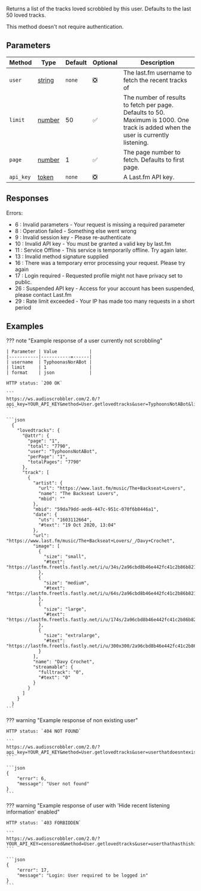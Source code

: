 Returns a list of the tracks loved scrobbled by this user. Defaults to the last 50 loved tracks.

This method doesn't not require authentication.

## Parameters

| Method     | Type                                                                                                | Default                  | Optional                      | Description                                                                                                                        |
| ---------- | --------------------------------------------------------------------------------------------------- | ------------------------ | ----------------------------- | ---------------------------------------------------------------------------------------------------------------------------------- |
| `user`     | [string](https://developer.mozilla.org/en-US/docs/Web/JavaScript/Reference/Global_Objects/String)   | `none`                   | :negative_squared_cross_mark: | The last.fm username to fetch the recent tracks of                                                                                 |
| `limit`    | [number](https://developer.mozilla.org/en-US/docs/Web/JavaScript/Reference/Global_Objects/Number)   | 50                       | :white_check_mark:            | The number of results to fetch per page. Defaults to 50. Maximum is 1000. One track is added when the user is currently listening. |
| `page`     | [number](https://developer.mozilla.org/en-US/docs/Web/JavaScript/Reference/Global_Objects/Number)   | 1                        | :white_check_mark:            | The page number to fetch. Defaults to first page.                                                                                  |
| `api_key`  | [token](https://www.last.fm/api/account/create)                                                     | `none`                   | :negative_squared_cross_mark: | A Last.fm API key.                                                                                                                 |

## Responses

Errors:

- 6 : Invalid parameters - Your request is missing a required parameter
- 8 : Operation failed - Something else went wrong
- 9 : Invalid session key - Please re-authenticate
- 10 : Invalid API key - You must be granted a valid key by last.fm
- 11 : Service Offline - This service is temporarily offline. Try again later.
- 13 : Invalid method signature supplied
- 16 : There was a temporary error processing your request. Please try again
- 17 : Login required - Requested profile might not have privacy set to public.
- 26 : Suspended API key - Access for your account has been suspended, please contact Last.fm
- 29 : Rate limit exceeded - Your IP has made too many requests in a short period

## Examples

??? note "Example response of a user currently not scrobbling"

    | Parameter | Value            |
    |-----------|-----------=------|
    | username  | TyphoonasNorABot |
    | limit     | 1                |
    | format    | json             |
    
    HTTP status: `200 OK`

    ```
    https://ws.audioscrobbler.com/2.0/?api_key=YOUR_API_KEY&method=User.getlovedtracks&user=TyphoonsNotABot&limit=1&format=json
    ```

    ```json
      {
        "lovedtracks": {
          "@attr": {
            "page": "1",
            "total": "7790",
            "user": "TyphoonsNotABot",
            "perPage": "1",
            "totalPages": "7790"
          },
          "track": [
            {
              "artist": {
                "url": "https://www.last.fm/music/The+Backseat+Lovers",
                "name": "The Backseat Lovers",
                "mbid": ""
              },
              "mbid": "59da79dd-aed6-447c-951c-070f6b8446a1",
              "date": {
                "uts": "1603112664",
                "#text": "19 Oct 2020, 13:04"
              },
              "url": "https://www.last.fm/music/The+Backseat+Lovers/_/Davy+Crochet",
              "image": [
                {
                  "size": "small",
                  "#text": "https://lastfm.freetls.fastly.net/i/u/34s/2a96cbd8b46e442fc41c2b86b821562f.png"
                },
                {
                  "size": "medium",
                  "#text": "https://lastfm.freetls.fastly.net/i/u/64s/2a96cbd8b46e442fc41c2b86b821562f.png"
                },
                {
                  "size": "large",
                  "#text": "https://lastfm.freetls.fastly.net/i/u/174s/2a96cbd8b46e442fc41c2b86b821562f.png"
                },
                {
                  "size": "extralarge",
                  "#text": "https://lastfm.freetls.fastly.net/i/u/300x300/2a96cbd8b46e442fc41c2b86b821562f.png"
                }
              ],
              "name": "Davy Crochet",
              "streamable": {
                "fulltrack": "0",
                "#text": "0"
              }
            }
          ]
        }
      }
    ```


??? warning "Example response of non existing user"

    HTTP status: `404 NOT FOUND`

    ```
    https://ws.audioscrobbler.com/2.0/?api_key=YOUR_API_KEY&method=User.getlovedtracks&user=userthatdoesntexist&format=json
    ```

    ```json
    {
        "error": 6,
        "message": "User not found"
    }
    ```

??? warning "Example response of user with 'Hide recent listening information' enabled"

    HTTP status: `403 FORBIDDEN`

    ```
    https://ws.audioscrobbler.com/2.0/?YOUR_API_KEY=censored&method=User.getlovedtracks&user=userthathasthishidden&format=json
    ```

    ```json
    {
        "error": 17,
        "message": "Login: User required to be logged in"
    }
    ```
